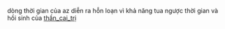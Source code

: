 dòng thời gian của az diễn ra hỗn loạn vì khả năng tua ngược thời gian và hồi sinh của [thần_cai_trị](thần_cai_trị.md)